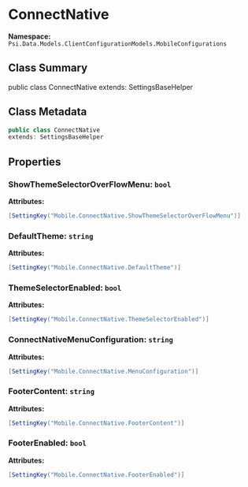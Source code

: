 # ConnectNative

**Namespace:** `Psi.Data.Models.ClientConfigurationModels.MobileConfigurations`

## Class Summary

public class ConnectNative
extends: SettingsBaseHelper

## Class Metadata

```typescript
public class ConnectNative
extends: SettingsBaseHelper
```

## Properties

### ShowThemeSelectorOverFlowMenu: `bool`

**Attributes:**
```csharp
[SettingKey("Mobile.ConnectNative.ShowThemeSelectorOverFlowMenu")]
```

### DefaultTheme: `string`

**Attributes:**
```csharp
[SettingKey("Mobile.ConnectNative.DefaultTheme")]
```

### ThemeSelectorEnabled: `bool`

**Attributes:**
```csharp
[SettingKey("Mobile.ConnectNative.ThemeSelectorEnabled")]
```

### ConnectNativeMenuConfiguration: `string`

**Attributes:**
```csharp
[SettingKey("Mobile.ConnectNative.MenuConfiguration")]
```

### FooterContent: `string`

**Attributes:**
```csharp
[SettingKey("Mobile.ConnectNative.FooterContent")]
```

### FooterEnabled: `bool`

**Attributes:**
```csharp
[SettingKey("Mobile.ConnectNative.FooterEnabled")]
```
